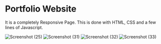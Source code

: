 # Portfolio Website

It is a completely Responsive Page.
This is done with HTML, CSS and a few lines of Javascript.


![Screenshot (25)](https://github.com/user-attachments/assets/bf2ba0a1-ec13-4981-81be-90c0ea3072cb)
![Screenshot (31)](https://github.com/user-attachments/assets/871641e0-a6ed-4767-bb25-81b9e00a6580)
![Screenshot (32)](https://github.com/user-attachments/assets/d2b3b844-e408-4ab3-8864-9a3c4977809c)
![Screenshot (33)](https://github.com/user-attachments/assets/abec09f4-c2e0-44ae-93d1-0f243867ce14)
